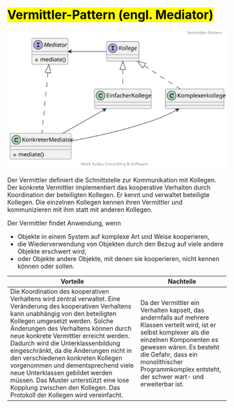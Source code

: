 # <mark>Vermittler-Pattern (engl. Mediator)

![Vermittler-Pattern](mediator_class.svg "Vermittler Pattern")


Der Vermittler definiert die Schnittstelle zur Kommunikation mit Kollegen. Der konkrete Vermittler implementiert das
kooperative Verhalten durch Koordination der beteiligten Kollegen. Er kennt und verwaltet beteiligte Kollegen. Die
einzelnen Kollegen kennen ihren Vermittler und kommunizieren mit ihm statt mit anderen Kollegen.

Der Vermittler findet Anwendung, wenn
 + Objekte in einem System auf komplexe Art und Weise kooperieren,
 + die Wiederverwendung von Objekten durch den Bezug auf viele andere Objekte erschwert wird,
 + oder Objekte andere Objekte, mit denen sie kooperieren, nicht kennen können oder sollen.

| Vorteile                                                                                                                                                                                                                                                                                                                                                                                                                                                                                                                                                                                   | Nachteile                                                                                                                                                                                                                                                                          |
|--------------------------------------------------------------------------------------------------------------------------------------------------------------------------------------------------------------------------------------------------------------------------------------------------------------------------------------------------------------------------------------------------------------------------------------------------------------------------------------------------------------------------------------------------------------------------------------------|------------------------------------------------------------------------------------------------------------------------------------------------------------------------------------------------------------------------------------------------------------------------------------|
| Die Koordination des kooperativen Verhaltens wird zentral verwaltet. Eine Veränderung des kooperativen Verhaltens kann unabhängig von den beteiligten Kollegen umgesetzt werden. Solche Änderungen des Verhaltens können durch neue konkrete Vermittler erreicht werden. Dadurch wird die Unterklassenbildung eingeschränkt, da die Änderungen nicht in den verschiedenen konkreten Kollegen vorgenommen und dementsprechend viele neue Unterklassen gebildet werden müssen. Das Muster unterstützt eine lose Kopplung zwischen den Kollegen. Das Protokoll der Kollegen wird vereinfacht. | Da der Vermittler ein Verhalten kapselt, das andernfalls auf mehrere Klassen verteilt wird, ist er selbst komplexer als die einzelnen Komponenten es gewesen wären. Es besteht die Gefahr, dass ein monolithischer Programmkomplex entsteht, der schwer wart- und erweiterbar ist. |
